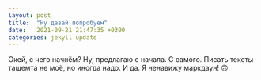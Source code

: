 ```yaml
---
layout: post
title:  "Ну давай попробуем"
date:   2021-09-21 21:47:35 +0300
categories: jekyll update
---
```


Окей, с чего начнём? Ну, предлагаю с начала. С самого. Писать тексты тащемта не моё, но иногда надо. И да. Я ненавижу маркдаун! 🙃